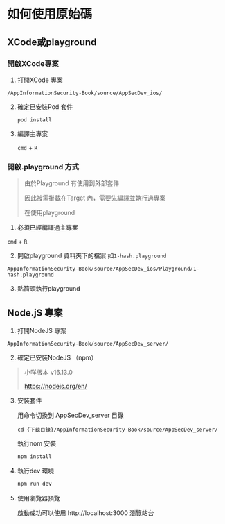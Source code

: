 # 如何使用原始碼

## XCode或playground 



### 開啟XCode專案

1. 打開XCode 專案

```
/AppInformationSecurity-Book/source/AppSecDev_ios/
```

2. 確定已安裝Pod 套件

   `pod install`

3. 編譯主專案

   `cmd` +  `R`





### 開啟.playground 方式

> 由於Playground 有使用到外部套件
>
> 因此被需掛載在Target 內，需要先編譯並執行過專案
>
> 在使用playground

1. 必須已經編譯過主專案

`cmd` +  `R`

2. 開啟playground 資料夾下的檔案 如`1-hash.playground`

```
AppInformationSecurity-Book/source/AppSecDev_ios/Playground/1-hash.playground
```

3. 點箭頭執行playground 



## Node.jS 專案



1. 打開NodeJS 專案

```
AppInformationSecurity-Book/source/AppSecDev_server/
```

2. 確定已安裝NodeJS （npm）

> 小咩版本 v16.13.0
>
> https://nodejs.org/en/

3. 安裝套件

   用命令切換到 AppSecDev_server 目錄

   ```
   cd {下載目錄}/AppInformationSecurity-Book/source/AppSecDev_server/
   ```

   執行nom 安裝

   ```bash
   npm install
   ```

4. 執行dev 環境

   ```bash
   npm run dev
   ```

5. 使用瀏覽器預覽

   啟動成功可以使用 http://localhost:3000 瀏覽站台



